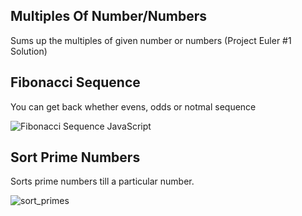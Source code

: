 ## Multiples Of Number/Numbers
Sums up the multiples of given number or numbers (Project Euler #1 Solution)  

## Fibonacci Sequence
You can get back whether evens, odds or notmal sequence  

![Fibonacci Sequence JavaScript](https://i.hizliresim.com/4j9zb09.png)

## Sort Prime Numbers
Sorts prime numbers till a particular number.

![sort_primes](https://github.com/ademmeral/Algorithms/assets/107725052/d1032995-b74f-4b01-a4ec-47fa9ef375a3)
